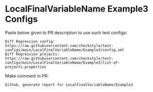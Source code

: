 # LocalFinalVariableName Example3 Configs
Paste below given to PR description to use such test configs:
```
Diff Regression config: https://raw.githubusercontent.com/checkstyle/test-configs/main/LocalFinalVariableName/Example3/config.xml
Diff Regression projects: https://raw.githubusercontent.com/checkstyle/test-configs/main/LocalFinalVariableName/Example3/list-of-projects.properties
```
Make comment in PR:
```
Github, generate report for LocalFinalVariableName/Example3
```
